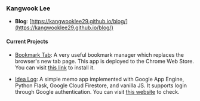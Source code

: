 ### Kangwook Lee

- **Blog**: [https://kangwooklee29.github.io/blog/](https://kangwooklee29.github.io/blog/)

#### Current Projects

- [Bookmark Tab](https://github.com/kangwooklee29/bookmark-tab): A very useful bookmark manager which replaces the browser's new tab page. This app is deployed to the Chrome Web Store. You can visit [this link](https://chromewebstore.google.com/detail/bookmark-tab/lhjdhaialhgbiopcdghljjiibpebhmhc) to install it.

- [Idea Log](https://github.com/kangwooklee29/idea-log): A simple memo app implemented with Google App Engine, Python Flask, Google Cloud Firestore, and vanilla JS. It supports login through Google authentication. You can visit [this website](https://idealog.store) to check.

<!--
**kangwooklee29/kangwooklee29** is a ✨ _special_ ✨ repository because its `README.md` (this file) appears on your GitHub profile.

Here are some ideas to get you started:

- 🔭 I’m currently working on ...
- 🌱 I’m currently learning ...
- 👯 I’m looking to collaborate on ...
- 🤔 I’m looking for help with ...
- 💬 Ask me about ...
- 📫 How to reach me: ...
- 😄 Pronouns: ...
- ⚡ Fun fact: ...
-->

